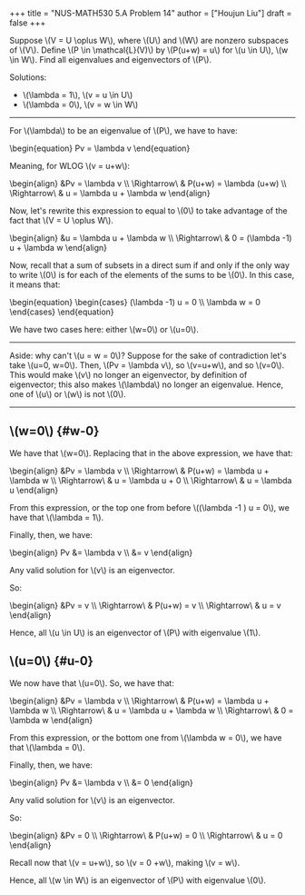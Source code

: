 +++
title = "NUS-MATH530 5.A Problem 14"
author = ["Houjun Liu"]
draft = false
+++

Suppose \\(V = U \oplus W\\), where \\(U\\) and \\(W\\) are nonzero subspaces of \\(V\\). Define \\(P \in \mathcal{L}(V)\\) by \\(P(u+w) = u\\) for \\(u \in U\\), \\(w \in W\\). Find all eigenvalues and eigenvectors of \\(P\\).

Solutions:

-   \\(\lambda = 1\\), \\(v = u \in U\\)
-   \\(\lambda = 0\\), \\(v = w \in W\\)

---

For \\(\lambda\\) to be an eigenvalue of \\(P\\), we have to have:

\begin{equation}
Pv = \lambda v
\end{equation}

Meaning, for WLOG \\(v = u+w\\):

\begin{align}
&Pv = \lambda v \\\\
\Rightarrow\ & P(u+w) = \lambda (u+w)  \\\\
\Rightarrow\ & u = \lambda u + \lambda w
\end{align}

Now, let's rewrite this expression to equal to \\(0\\) to take advantage of the fact that \\(V = U \oplus W\\).

\begin{align}
&u = \lambda u + \lambda w  \\\\
\Rightarrow\ & 0 = (\lambda -1) u + \lambda w
\end{align}

Now, recall that a sum of subsets in a direct sum if and only if the only way to write \\(0\\) is for each of the elements of the sums to be \\(0\\). In this case, it means that:

\begin{equation}
\begin{cases}
(\lambda -1) u = 0 \\\\
\lambda w = 0
\end{cases}
\end{equation}

We have two cases here: either \\(w=0\\) or \\(u=0\\).

---

Aside: why can't \\(u = w = 0\\)? Suppose for the sake of contradiction let's take \\(u=0, w=0\\). Then, \\(Pv = \lambda v\\), so \\(v=u+w\\), and so \\(v=0\\). This would make \\(v\\) no longer an eigenvector, by definition of eigenvector; this also makes \\(\lambda\\) no longer an eigenvalue. Hence, one of \\(u\\) or \\(w\\) is not \\(0\\).

---


## \\(w=0\\) {#w-0}

We have that \\(w=0\\). Replacing that in the above expression, we have that:

\begin{align}
&Pv = \lambda v \\\\
\Rightarrow\ & P(u+w) = \lambda u + \lambda w  \\\\
\Rightarrow\ & u = \lambda u + 0 \\\\
\Rightarrow\ & u = \lambda u
\end{align}

From this expression, or the top one from before \\((\lambda -1 ) u = 0\\), we have that \\(\lambda = 1\\).

Finally, then, we have:

\begin{align}
Pv &= \lambda v \\\\
&= v
\end{align}

Any valid solution for \\(v\\) is an eigenvector.

So:

\begin{align}
&Pv = v  \\\\
\Rightarrow\ & P(u+w) = v  \\\\
\Rightarrow\ & u = v
\end{align}

Hence, all \\(u \in U\\) is an eigenvector of \\(P\\) with eigenvalue \\(1\\).


## \\(u=0\\) {#u-0}

We now have that \\(u=0\\). So, we have that:

\begin{align}
&Pv = \lambda v \\\\
\Rightarrow\ & P(u+w) = \lambda u + \lambda w  \\\\
\Rightarrow\ & u = \lambda u + \lambda w  \\\\
\Rightarrow\ & 0 = \lambda w
\end{align}

From this expression, or the bottom one from \\(\lambda w = 0\\), we have that \\(\lambda = 0\\).

Finally, then, we have:

\begin{align}
Pv &= \lambda v \\\\
&= 0
\end{align}

Any valid solution for \\(v\\) is an eigenvector.

So:

\begin{align}
&Pv = 0  \\\\
\Rightarrow\ & P(u+w) = 0  \\\\
\Rightarrow\ & u = 0
\end{align}

Recall now that \\(v = u+w\\), so \\(v = 0 +w\\), making \\(v = w\\).

Hence, all \\(w \in W\\) is an eigenvector of \\(P\\) with eigenvalue \\(0\\).